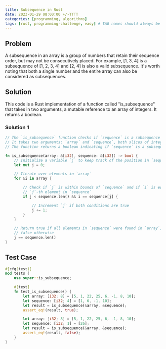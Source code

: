 ```yaml
---
title: Subsequence in Rust
date: 2023-01-29 08:00:00 +/-TTTT
categories: [programming, algorithms]
tags: [rust, programming-challenge, easy] # TAG names should always be lowercase
---
```


## Problem

A subsequence in an array is a group of numbers that retain their sequence order, but may not be consecutively placed. For example, [1, 3, 4] is a subsequence of [1, 2, 3, 4] and [2, 4] is also a valid subsequence. It's worth noting that both a single number and the entire array can also be considered as subsequences.

## Solution

This code is a Rust implementation of a function called "is_subsequence" that takes in two arguments, a mutable reference to an array of integers. It returns a boolean.

### Solution 1

```rust
// The `is_subsequence` function checks if `sequence` is a subsequence of `array`.
// It takes two arguments: `array` and `sequence`, both slices of integers `&[i32]`.
// The function returns a boolean indicating if `sequence` is a subsequence of `array`.

fn is_subsequence(array: &[i32], sequence: &[i32]) -> bool {
    // Initialize a variable `j` to keep track of the position in `sequence`
    let mut j = 0;

    // Iterate over elements in `array`
    for &i in array {

        // Check if `j` is within bounds of `sequence` and if `i` is equal to
        // `j`-th element in `sequence`
        if j < sequence.len() && i == sequence[j] {

            // Increment `j` if both conditions are true
            j += 1;
        }
    }

    // Return true if all elements in `sequence` were found in `array`,
    // false otherwise
    j == sequence.len()
}

```

## Test Case

```rust
#[cfg(test)]
mod tests {
    use super::is_subsequence;

    #[test]
    fn test_is_subsequence() {
        let array: [i32; 8] = [5, 1, 22, 25, 6, -1, 8, 10];
        let sequence: [i32; 4] = [1, 6, -1, 10];
        let result = is_subsequence(&array, &sequence);
        assert_eq!(result, true);

        let array: [i32; 8] = [5, 1, 22, 25, 6, -1, 8, 10];
        let sequence: [i32; 1] = [26];
        let result = is_subsequence(&array, &sequence);
        assert_eq!(result, false);
    }
}
```
